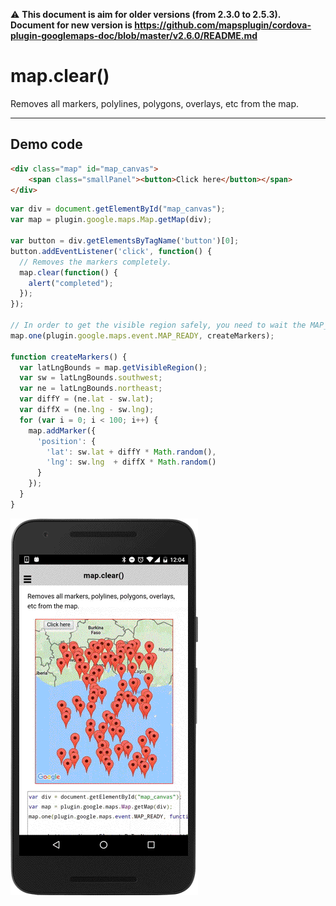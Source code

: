 :warning: **This document is aim for older versions (from 2.3.0 to 2.5.3).
Document for new version is https://github.com/mapsplugin/cordova-plugin-googlemaps-doc/blob/master/v2.6.0/README.md**

# map.clear()

Removes all markers, polylines, polygons, overlays, etc from the map.

-----------------------------------------------------------------------

## Demo code

```html
<div class="map" id="map_canvas">
    <span class="smallPanel"><button>Click here</button></span>
</div>
```

```js
var div = document.getElementById("map_canvas");
var map = plugin.google.maps.Map.getMap(div);

var button = div.getElementsByTagName('button')[0];
button.addEventListener('click', function() {
  // Removes the markers completely.
  map.clear(function() {
    alert("completed");
  });
});

// In order to get the visible region safely, you need to wait the MAP_READY event.
map.one(plugin.google.maps.event.MAP_READY, createMarkers);

function createMarkers() {
  var latLngBounds = map.getVisibleRegion();
  var sw = latLngBounds.southwest;
  var ne = latLngBounds.northeast;
  var diffY = (ne.lat - sw.lat);
  var diffX = (ne.lng - sw.lng);
  for (var i = 0; i < 100; i++) {
    map.addMarker({
      'position': {
        'lat': sw.lat + diffY * Math.random(),
        'lng': sw.lng  + diffX * Math.random()
      }
    });
  }
}
```

![](image.gif)
